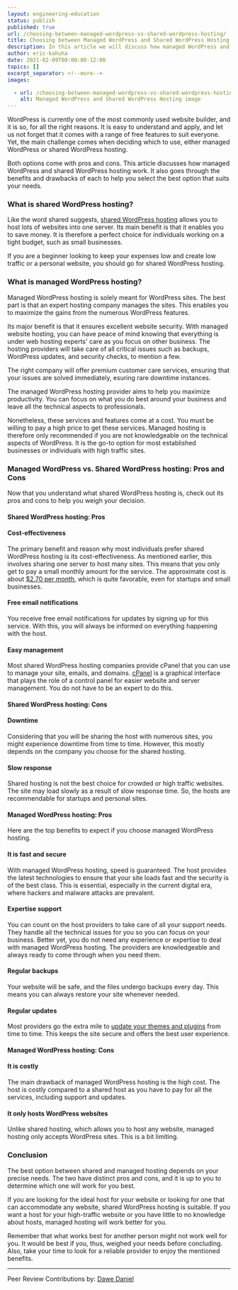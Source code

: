 ```yaml
---
layout: engineering-education
status: publish
published: true
url: /choosing-between-managed-wordpress-vs-shared-wordpress-hosting/
title: Choosing between Managed WordPress and Shared WordPress Hosting
description: In this article we will discuss how managed WordPress and shared WordPress hosting work. We will go through the benefits and drawbacks of each to help you select the best option that suits your needs.
author: eric-kahuha
date: 2021-02-09T00:00:00-12:00
topics: []
excerpt_separator: <!--more-->
images:

  - url: /choosing-between-managed-wordpress-vs-shared-wordpress-hosting/hero.jpg
    alt: Managed WordPress and Shared WordPress Hosting image
---
```

WordPress is currently one of the most commonly used website builder, and it is so, for all the right reasons. It is easy to understand and apply, and let us not forget that it comes with a range of free features to suit everyone. Yet, the main challenge comes when deciding which to use, either managed WordPress or shared WordPress hosting.
<!--more-->
Both options come with pros and cons. This article discusses how managed WordPress and shared WordPress hosting work. It also goes through the benefits and drawbacks of each to help you select the best option that suits your needs.

### What is shared WordPress hosting?
Like the word shared suggests, [shared WordPress hosting](https://wpforms.com/shared-vs-managed-wordpress-hosting/) allows you to host lots of websites into one server. Its main benefit is that it enables you to save money. It is therefore a perfect choice for individuals working on a tight budget, such as small businesses.

If you are a beginner looking to keep your expenses low and create low traffic or a personal website, you should go for shared WordPress hosting.

### What is managed WordPress hosting?
Managed WordPress hosting is solely meant for WordPress sites. The best part is that an expert hosting company manages the sites. This enables you to maximize the gains from the numerous WordPress features.

Its major benefit is that it ensures excellent website security. With managed website hosting, you can have peace of mind knowing that everything is under web hosting experts&#39; care as you focus on other business. The hosting providers will take care of all critical issues such as backups, WordPress updates, and security checks, to mention a few.

The right company will offer premium customer care services, ensuring that your issues are solved immediately, esuring rare downtime instances.

The managed WordPress hosting provider aims to help you maximize productivity. You can focus on what you do best around your business and leave all the technical aspects to professionals.

Nonetheless, these services and features come at a cost. You must be willing to pay a high price to get these services. Managed hosting is therefore only recommended if you are not knowledgeable on the technical aspects of WordPress. It is the go-to option for most established businesses or individuals with high traffic sites.

### Managed WordPress vs. Shared WordPress hosting: Pros and Cons
Now that you understand what shared WordPress hosting is, check out its pros and cons to help you weigh your decision.

#### Shared WordPress hosting: Pros
#### Cost-effectiveness
The primary benefit and reason why most individuals prefer shared WordPress hosting is its cost-effectiveness. As mentioned earlier, this involves sharing one server to host many sites. This means that you only get to pay a small monthly amount for the service. The approximate cost is about [$2.70 per month](https://www.websitebuilderexpert.com/web-hosting/cheap-shared-hosting/), which is quite favorable, even for startups and small businesses.

#### Free email notifications 
You receive free email notifications for updates by signing up for this service. With this, you will always be informed on everything happening with the host.

#### Easy management
Most shared WordPress hosting companies provide cPanel that you can use to manage your site, emails, and domains. [cPanel](https://www.wpbeginner.com/glossary/cpanel/) is a graphical interface that plays the role of a control panel for easier website and server management. You do not have to be an expert to do this.

#### Shared WordPress hosting: Cons
#### Downtime
Considering that you will be sharing the host with numerous sites, you might experience downtime from time to time. However, this mostly depends on the company you choose for the shared hosting.

#### Slow response
Shared hosting is not the best choice for crowded or high traffic websites. The site may load slowly as a result of slow response time. So, the hosts are recommendable for startups and personal sites.

#### Managed WordPress hosting: Pros
Here are the top benefits to expect if you choose managed WordPress hosting.

#### It is fast and secure
With managed WordPress hosting, speed is guaranteed. The host provides the latest technologies to ensure that your site loads fast and the security is of the best class. This is essential, especially in the current digital era, where hackers and malware attacks are prevalent.

#### Expertise support
You can count on the host providers to take care of all your support needs. They handle all the technical issues for you so you can focus on your business. Better yet, you do not need any experience or expertise to deal with managed WordPress hosting. The providers are knowledgeable and always ready to come through when you need them.

#### Regular backups
Your website will be safe, and the files undergo backups every day. This means you can always restore your site whenever needed.

#### Regular updates
Most providers go the extra mile to [update your themes and plugins](https://optimwise.com/why-update-wordpress-and-plugins/) from time to time. This keeps the site secure and offers the best user experience.

#### Managed WordPress hosting: Cons

#### It is costly
The main drawback of managed WordPress hosting is the high cost. The host is costly compared to a shared host as you have to pay for all the services, including support and updates.

#### It only hosts WordPress websites
Unlike shared hosting, which allows you to host any website, managed hosting only accepts WordPress sites. This is a bit limiting.

### Conclusion
The best option between shared and managed hosting depends on your precise needs. The two have distinct pros and cons, and it is up to you to determine which one will work for you best.

If you are looking for the ideal host for your website or looking for one that can accommodate any website, shared WordPress hosting is suitable. If you want a host for your high-traffic website or you have little to no knowledge about hosts, managed hosting will work better for you.

Remember that what works best for another person might not work well for you. It would be best if you, thus, weighed your needs before concluding. Also, take your time to look for a reliable provider to enjoy the mentioned benefits.

---
Peer Review Contributions by: [Dawe Daniel](engineering-education/authors/dawe-daniel/)
